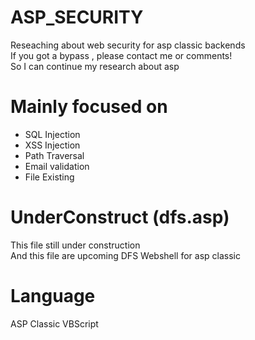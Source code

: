# ASP_SECURITY
Reseaching about web security for asp classic backends<br>
If you got a bypass , please contact me or comments!<br>
So I can continue my research about asp
<br>
# Mainly focused on
- SQL Injection <br>
- XSS Injection <br>
- Path Traversal <br>
- Email validation <br>
- File Existing <br>
# UnderConstruct (dfs.asp)
This file still under construction<br>
And this file are upcoming DFS Webshell for asp classic<br>
# Language
ASP Classic VBScript
